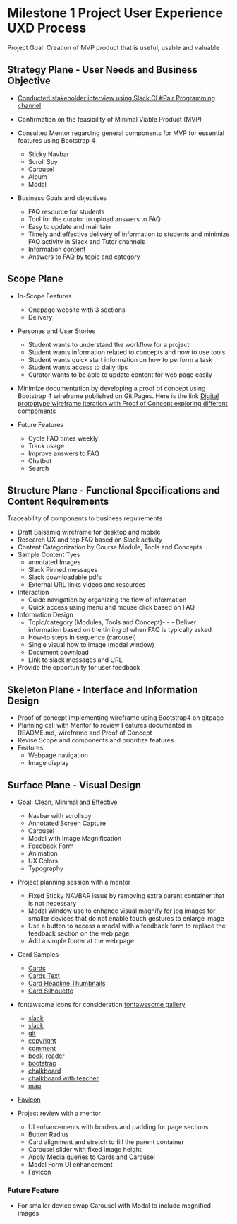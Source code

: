 # Milestone 1 Project User Experience UXD Process

Project Goal: Creation of MVP product that is useful, usable and valuable

## Strategy Plane - User Needs and Business Objective

- [Conducted stakeholder interview using Slack CI #Pair Programming channel](https://code-institute-room.slack.com/archives/CJPLQ7D2P/p1586729359025700)
- Confirmation on the feasibility of Minimal Viable Product (MVP)

- Consulted Mentor regarding general components for MVP for essential features using Bootstrap 4
  - Sticky Navbar
  - Scroll Spy
  - Carousel
  - Album
  - Modal

- Business Goals and objectives
  - FAQ resource for students
  - Tool for the curator to upload answers to FAQ
  - Easy to update and maintain
  - Timely and effective delivery of information to students and minimize FAQ activity in Slack and Tutor channels
  - Information content
  - Answers to FAQ by topic and category

## Scope Plane

- In-Scope Features
  - Onepage website with 3 sections
  - Delivery

- Personas and User Stories
  - Student wants to understand the workflow for a project
  - Student wants information related to concepts and how to use tools
  - Student wants quick start information on how to perform a task
  - Student wants access to daily tips
  - Curator wants to be able to update content for web page easily

- Minimize documentation by developing a proof of concept using Bootstrap 4 wireframe published on Git Pages. Here is the link [Digital protoptype wireframe iteration with Proof of Concept exploring different compoments](https://ngiappuoykoh.github.io/MS1PrototypeWireframe/)

- Future Features
  - Cycle FAO times weekly
  - Track usage
  - Improve answers to FAQ
  - Chatbot
  - Search

## Structure Plane - Functional Specifications and Content Requirements

Traceability of components to business requirements

- Draft Balsamiq wireframe for desktop and mobile
- Research UX and top FAQ based on Slack activity
- Content Categorization by Course Module, Tools and Concepts
- Sample Content Tyes
  - annotated Images
  - Slack Pinned messages
  - Slack downloadable pdfs
  - External URL links videos and resources
- Interaction
  - Guide navigation by organizing the flow of information
  - Quick access using menu and mouse click based on FAQ
- Information Design
  - Topic/category (Modules, Tools and Concept)- - - Deliver information based on the timing of when FAQ is typically asked
  - How-to steps in sequence (carousel)
  - Single visual how to image (modal window)
  - Document download
  - Link to slack messages and URL
- Provide the opportunity for user feedback

## Skeleton Plane - Interface and Information Design

- Proof of concept implementing wireframe using Bootstrap4 on gitpage
- Planning call with Mentor to review Features documented in README.md, wireframe and Proof of Concept
- Revise Scope and components and prioritize features
- Features
  - Webpage navigation
  - Image display

## Surface Plane - Visual Design

- Goal: Clean, Minimal and Effective
  - Navbar with scrollspy
  - Annotated Screen Capture
  - Carousel
  - Modal with Image Magnification
  - Feedback Form
  - Animation
  - UX Colors
  - Typography

- Project planning session with a mentor
  - Fixed Sticky NAVBAR issue by removing extra parent container that is not necessary
  - Modal Window use to enhance visual magnify for jpg images for smaller devices that do not enable touch gestures to enlarge image
  - Use a button to access a modal with a feedback form to replace the feedback section on the web page
  - Add a simple footer at the web page

- Card Samples
  - [Cards](assets/uipatterns/Cards.jpg)
  - [Cards Text](assets/uipatterns/CardsText.jpg)
  - [Card Headline Thumbnails](assets/uipatterns/HeadlineThumbnailsGallery.jpg)
  - [Card Silhouette](assets/uipatterns/silhouetteView.jpg)

- fontawsome icons for consideration [fontawesome gallery](https://fontawesome.com/icons?d=gallery&m=free)
  - [slack](https://fontawesome.com/icons/slack-hash?style=brands)
  - [slack](https://fontawesome.com/icons/slack?style=brands)
  - [git](https://fontawesome.com/icons/git?style=brands)
  - [copyright](https://fontawesome.com/icons/copyright?style=regular)
  - [comment](https://fontawesome.com/icons/comment-dots?style=regular)
  - [book-reader](https://fontawesome.com/icons/book-reader?style=solid)
  - [bootstrap](https://fontawesome.com/icons/bootstrap?style=brands)
  - [chalkboard](https://fontawesome.com/icons/chalkboard?style=solid)
  - [chalkboard with teacher](https://fontawesome.com/icons/chalkboard-teacher?style=solid)
  - [map](https://fontawesome.com/icons/map?style=regular)

- [Favicon](https://icons8.com/icon/pack/free-icons/ios-glyphs)

- Project review with a mentor
  - UI enhancements with borders and padding for page sections
  - Button Radius
  - Card alignment and stretch to fill the parent container
  - Carousel slider with fixed image height
  - Apply Media queries to Cards and Carousel
  - Modal Form UI enhancement
  - Favicon

### Future Feature

- For smaller device swap Carousel with Modal to include magnified images
